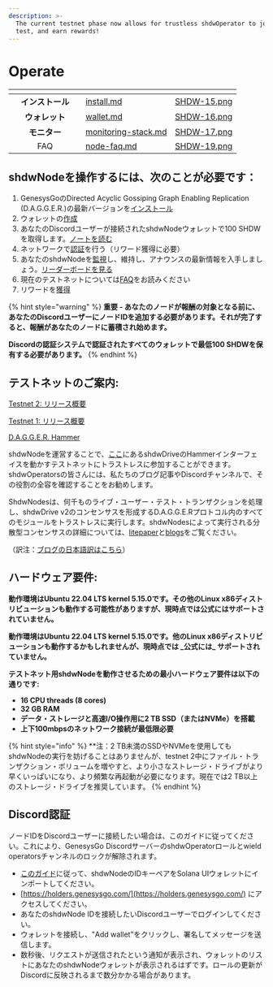 ```yaml
---
description: >-
  The current testnet phase now allows for trustless shdwOperator to join, help
  test, and earn rewards!
---
```


# Operate

<table data-view="cards"><thead><tr><th></th><th align="center"></th><th align="center"></th><th data-hidden data-card-target data-type="content-ref"></th><th data-hidden data-card-cover data-type="files"></th></tr></thead><tbody><tr><td></td><td align="center"><strong>インストール</strong></td><td align="center"></td><td><a href="install.md">install.md</a></td><td><a href="../.gitbook/assets/SHDW-15.png">SHDW-15.png</a></td></tr><tr><td></td><td align="center"><strong>ウォレット</strong></td><td align="center"></td><td><a href="wallet.md">wallet.md</a></td><td><a href="../.gitbook/assets/SHDW-16.png">SHDW-16.png</a></td></tr><tr><td></td><td align="center"><strong>モニター</strong></td><td align="center"></td><td><a href="monitoring-stack.md">monitoring-stack.md</a></td><td><a href="../.gitbook/assets/SHDW-17.png">SHDW-17.png</a></td></tr><tr><td></td><td align="center">FAQ</td><td align="center"></td><td><a href="node-faq.md">node-faq.md</a></td><td><a href="../.gitbook/assets/SHDW-19.png">SHDW-19.png</a></td></tr></tbody></table>

## shdwNodeを操作するには、次のことが必要です：

1. GenesysGoのDirected Acyclic Gossiping Graph Enabling Replication (D.A.G.G.E.R.)の最新バージョンを[インストール](https://docs.shdwdrive.com/operate/install) 
2. ウォレットの[作成](https://docs.shdwdrive.com/operate/wallet)
3. あなたのDiscordユーザーが接続されたshdwNodeウォレットで100 SHDWを取得します。[ノートを読む](https://docs.shdwdrive.com/operate/node-faq#q-how-are-earnings-paid-out-and-how-do-i-claim-my-shdwoperator-earnings)
4. ネットワークで[認証](https://docs.shdwdrive.com/operate#discord-verification)を行う（リワード獲得に必要）
5. あなたのshdwNodeを[監視](https://docs.shdwdrive.com/operate/monitoring-stack.md)し、維持し、アナウンスの最新情報を入手しましょう。[リーダーボードを見る](https://testnet.shdwdrive.com/status-dashboard)
6. 現在のテストネットについては[FAQ](node-faq.md#testnet-2)をお読みください
7. リワードを[獲得](https://testnet.shdwdrive.com/operator-rewards)

{% hint style="warning" %}
**重要 - あなたのノードが報酬の対象となる前に、あなたのDiscordユーザーにノードIDを追加する必要があります。それが完了すると、報酬があなたのノードに蓄積され始めます。**

**Discordの認証システムで認証されたすべてのウォレットで最低100 SHDWを保有する必要があります。**
{% endhint %}

## テストネットのご案内:

[Testnet 2: リリース概要](https://www.shdwdrive.com/blog/shdwdrive-v2-incentivized-testnet)

[Testnet 1: リリース概要](https://www.shdwdrive.com/blog/dagger-testnet-release)

[D.A.G.G.E.R. Hammer](https://dagger-hammer.shdwdrive.com/)

shdwNodeを運営することで、[ここ](https://dagger-hammer.shdwdrive.com/)にあるshdwDriveのHammerインターフェイスを動かすテストネットにトラストレスに参加することができます。shdwOperatorsの皆さんには、私たちのブログ記事やDiscordチャンネルで、その役割の全容を確認することをお勧めします。

ShdwNodesは、何千ものライブ・ユーザー・テスト・トランザクションを処理し、shdwDrive v2のコンセンサスを形成するD.A.G.G.E.Rプロトコル内のすべてのモジュールをトラストレスに実行します。shdwNodesによって実行される分散型コンセンサスの詳細については、[litepaper](https://github.com/GenesysGo/dagger-litepaper/blob/main/DAGGER-Litepaper.pdf)と[blogs](https://www.shdwdrive.com/blog)をご覧ください。

（訳注：[ブログの日本語訳はこちら](https://note.com/raa_solana/)）

## ハードウェア要件:
**動作環境はUbuntu 22.04 LTS kernel 5.15.0です。その他のLinux x86ディストリビューションも動作する可能性がありますが、現時点では公式にはサポートされていません。**

**動作環境はUbuntu 22.04 LTS kernel 5.15.0です。他のLinux x86ディストリビューションも動作するかもしれませんが、現時点では \_公式には\_ サポートされていません。**

**テストネット用shdwNodeを動作させるための最小ハードウェア要件は以下の通りです:**

* **16 CPU threads (8 cores)**
* **32 GB RAM**
* **データ・ストレージと高速I/O操作用に2 TB SSD（またはNVMe）を搭載**
* **上下100mbpsのネットワーク接続が最低限必要**

{% hint style="info" %}
\*\*注：2 TB未満のSSDやNVMeを使用してもshdwNodeの実行を妨げることはありませんが、testnet 2中にファイル・トランザクション・ボリュームを増やすと、より小さなストレージ・ドライブがより早くいっぱいになり、より頻繁な再起動が必要になります。現在では2 TB以上のストレージ・ドライブを推奨しています。
{% endhint %}

## Discord認証 

ノードIDをDiscordユーザーに接続したい場合は、このガイドに従ってください。これにより、GenesysGo DiscordサーバーのshdwOperatorロールとwield operatorsチャンネルのロックが解除されます。

* [このガイド](https://docs.shdwdrive.com/operate/wallet#importing-usdshdw-accounts-into-solana-wallets)に従って、shdwNodeのIDキーペアをSolana UIウォレットにインポートしてください。
* [https://holders.genesysgo.com/](https://holders.genesysgo.com/) にアクセスしてください。
* あなたのshdwNode IDを接続したいDiscordユーザーでログインしてください。
* ウォレットを接続し、"Add wallet"をクリックし、署名してメッセージを送信します。
* 数秒後、リクエストが送信されたという通知が表示され、ウォレットのリストにあなたのshdwNodeウォレットが表示されるはずです。ロールの更新がDiscordに反映されるまで数分かかる場合があります。
